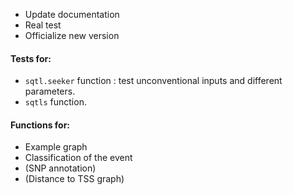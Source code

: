 + Update documentation
+ Real test
+ Officialize new version

#### Tests for:
+ `sqtl.seeker` function : test unconventional inputs and different parameters.
+ `sqtls` function.

#### Functions for:
+ Example graph
+ Classification of the event
+ (SNP annotation)
+ (Distance to TSS graph)
